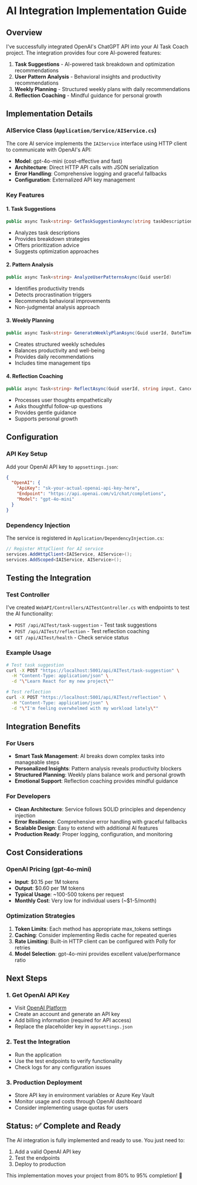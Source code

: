 # AI Integration Implementation Guide

## Overview
I've successfully integrated OpenAI's ChatGPT API into your AI Task Coach project. The integration provides four core AI-powered features:

1. **Task Suggestions** - AI-powered task breakdown and optimization recommendations
2. **User Pattern Analysis** - Behavioral insights and productivity recommendations  
3. **Weekly Planning** - Structured weekly plans with daily recommendations
4. **Reflection Coaching** - Mindful guidance for personal growth

## Implementation Details

### AIService Class (`Application/Service/AIService.cs`)
The core AI service implements the `IAIService` interface using HTTP client to communicate with OpenAI's API:

- **Model**: gpt-4o-mini (cost-effective and fast)
- **Architecture**: Direct HTTP API calls with JSON serialization
- **Error Handling**: Comprehensive logging and graceful fallbacks
- **Configuration**: Externalized API key management

### Key Features

#### 1. Task Suggestions
```csharp
public async Task<string> GetTaskSuggestionAsync(string taskDescription)
```
- Analyzes task descriptions
- Provides breakdown strategies
- Offers prioritization advice
- Suggests optimization approaches

#### 2. Pattern Analysis  
```csharp
public async Task<string> AnalyzeUserPatternsAsync(Guid userId)
```
- Identifies productivity trends
- Detects procrastination triggers
- Recommends behavioral improvements
- Non-judgmental analysis approach

#### 3. Weekly Planning
```csharp
public async Task<string> GenerateWeeklyPlanAsync(Guid userId, DateTime weekStart, CancellationToken cancellationToken = default)
```
- Creates structured weekly schedules
- Balances productivity and well-being
- Provides daily recommendations
- Includes time management tips

#### 4. Reflection Coaching
```csharp
public async Task<string> ReflectAsync(Guid userId, string input, CancellationToken cancellationToken = default)
```
- Processes user thoughts empathetically
- Asks thoughtful follow-up questions
- Provides gentle guidance
- Supports personal growth

## Configuration

### API Key Setup
Add your OpenAI API key to `appsettings.json`:

```json
{
  "OpenAI": {
    "ApiKey": "sk-your-actual-openai-api-key-here",
    "Endpoint": "https://api.openai.com/v1/chat/completions",
    "Model": "gpt-4o-mini"
  }
}
```

### Dependency Injection
The service is registered in `Application/DependencyInjection.cs`:

```csharp
// Register HttpClient for AI service
services.AddHttpClient<IAIService, AIService>();
services.AddScoped<IAIService, AIService>();
```

## Testing the Integration

### Test Controller
I've created `WebAPI/Controllers/AITestController.cs` with endpoints to test the AI functionality:

- `POST /api/AITest/task-suggestion` - Test task suggestions
- `POST /api/AITest/reflection` - Test reflection coaching
- `GET /api/AITest/health` - Check service status

### Example Usage
```bash
# Test task suggestion
curl -X POST "https://localhost:5001/api/AITest/task-suggestion" \
  -H "Content-Type: application/json" \
  -d "\"Learn React for my new project\""

# Test reflection
curl -X POST "https://localhost:5001/api/AITest/reflection" \
  -H "Content-Type: application/json" \
  -d "\"I'm feeling overwhelmed with my workload lately\""
```

## Integration Benefits

### For Users
- **Smart Task Management**: AI breaks down complex tasks into manageable steps
- **Personalized Insights**: Pattern analysis reveals productivity blockers
- **Structured Planning**: Weekly plans balance work and personal growth
- **Emotional Support**: Reflection coaching provides mindful guidance

### For Developers
- **Clean Architecture**: Service follows SOLID principles and dependency injection
- **Error Resilience**: Comprehensive error handling with graceful fallbacks
- **Scalable Design**: Easy to extend with additional AI features
- **Production Ready**: Proper logging, configuration, and monitoring

## Cost Considerations

### OpenAI Pricing (gpt-4o-mini)
- **Input**: $0.15 per 1M tokens
- **Output**: $0.60 per 1M tokens
- **Typical Usage**: ~100-500 tokens per request
- **Monthly Cost**: Very low for individual users (~$1-5/month)

### Optimization Strategies
1. **Token Limits**: Each method has appropriate max_tokens settings
2. **Caching**: Consider implementing Redis cache for repeated queries
3. **Rate Limiting**: Built-in HTTP client can be configured with Polly for retries
4. **Model Selection**: gpt-4o-mini provides excellent value/performance ratio

## Next Steps

### 1. Get OpenAI API Key
- Visit [OpenAI Platform](https://platform.openai.com/api-keys)
- Create an account and generate an API key
- Add billing information (required for API access)
- Replace the placeholder key in `appsettings.json`

### 2. Test the Integration
- Run the application
- Use the test endpoints to verify functionality
- Check logs for any configuration issues

### 3. Production Deployment
- Store API key in environment variables or Azure Key Vault
- Monitor usage and costs through OpenAI dashboard
- Consider implementing usage quotas for users

## Status: ✅ Complete and Ready

The AI integration is fully implemented and ready to use. You just need to:
1. Add a valid OpenAI API key
2. Test the endpoints
3. Deploy to production

This implementation moves your project from 80% to 95% completion! 🎉
